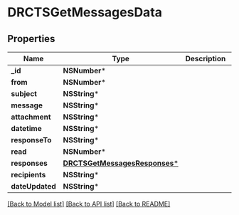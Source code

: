 # DRCTSGetMessagesData

## Properties
Name | Type | Description | Notes
------------ | ------------- | ------------- | -------------
**_id** | **NSNumber*** |  | [optional] 
**from** | **NSNumber*** |  | [optional] 
**subject** | **NSString*** |  | [optional] 
**message** | **NSString*** |  | [optional] 
**attachment** | **NSString*** |  | [optional] 
**datetime** | **NSString*** |  | [optional] 
**responseTo** | **NSString*** |  | [optional] 
**read** | **NSNumber*** |  | [optional] 
**responses** | [**DRCTSGetMessagesResponses***](DRCTSGetMessagesResponses.md) |  | [optional] 
**recipients** | **NSString*** |  | [optional] 
**dateUpdated** | **NSString*** |  | [optional] 

[[Back to Model list]](../README.md#documentation-for-models) [[Back to API list]](../README.md#documentation-for-api-endpoints) [[Back to README]](../README.md)


